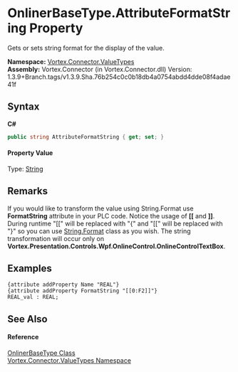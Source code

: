 # OnlinerBaseType.AttributeFormatString Property 
 

Gets or sets string format for the display of the value.

**Namespace:**&nbsp;<a href="N_Vortex_Connector_ValueTypes.md">Vortex.Connector.ValueTypes</a><br />**Assembly:**&nbsp;Vortex.Connector (in Vortex.Connector.dll) Version: 1.3.9+Branch.tags/v1.3.9.Sha.76b254c0c0b18db4a0754abdd4dde08f4adae41f

## Syntax

**C#**<br />
``` C#
public string AttributeFormatString { get; set; }
```


#### Property Value
Type: <a href="https://docs.microsoft.com/dotnet/api/system.string" target="_blank">String</a>

## Remarks
If you would like to transform the value using String.Format use <b>FormatString</b> attribute in your PLC code. Notice the usage of <b>[[</b> and <b>]]</b>. During runtime "[[" will be replaced with "{" and "[[" will be replaced with "}" so you can use <a href="https://docs.microsoft.com/en-us/dotnet/api/system.string.format?view=netframework-4.8">String.Format</a> class as you wish. The string transformation will occur only on <b>Vortex.Presentation.Controls.Wpf.OnlineControl.OnlineControlTextBox</b>.

## Examples

```
{attribute addProperty Name "REAL"}
{attribute addProperty FormatString "[[0:F2]]"}
REAL_val : REAL;
```


## See Also


#### Reference
<a href="T_Vortex_Connector_ValueTypes_OnlinerBaseType.md">OnlinerBaseType Class</a><br /><a href="N_Vortex_Connector_ValueTypes.md">Vortex.Connector.ValueTypes Namespace</a><br />